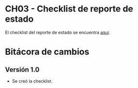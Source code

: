# CH03 - Checklist de reporte de estado

El checklist del reporte de estado se encuentra [aquí](https://docs.google.com/spreadsheets/d/1iYJ9Lb2cthdDmQOW0uejLv5GPhO9aOrmYA8WeVQbblk/edit?usp=sharing).

# Bitácora de cambios

## Versión 1.0
  - Se creó la checklist.

